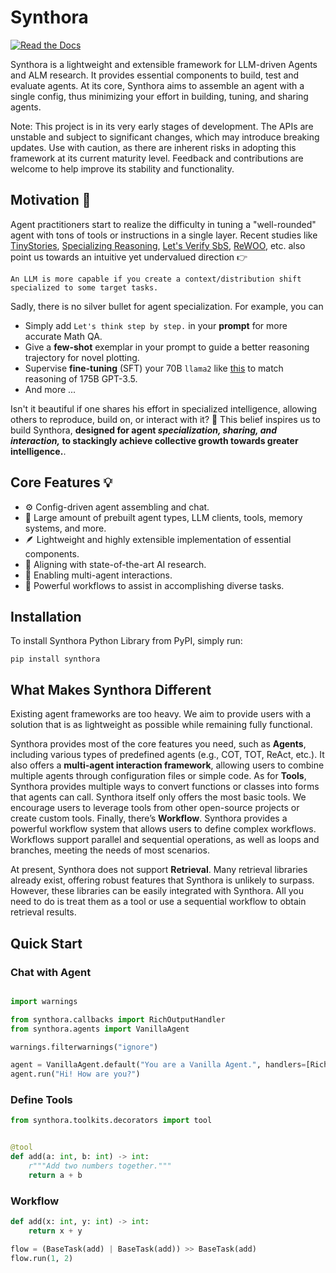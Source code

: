 <!-- LICENSE HEADER MANAGED BY add-license-header

Copyright 2024-2025 Syntropix-AI.org

Licensed under the Apache License, Version 2.0 (the "License");
you may not use this file except in compliance with the License.
You may obtain a copy of the License at

    http://www.apache.org/licenses/LICENSE-2.0

Unless required by applicable law or agreed to in writing, software
distributed under the License is distributed on an "AS IS" BASIS,
WITHOUT WARRANTIES OR CONDITIONS OF ANY KIND, either express or implied.
See the License for the specific language governing permissions and
limitations under the License.
-->

# Synthora
[![Read the Docs](https://img.shields.io/readthedocs/synthora)](https://docs.syntropix.ai/)


Synthora is a lightweight and extensible framework for LLM-driven Agents and ALM research. It provides essential components to build, test and evaluate agents. At its core, Synthora aims to assemble an agent with a single config, thus minimizing your effort in building, tuning, and sharing agents.

Note: This project is in its very early stages of development. The APIs are unstable and subject to significant changes, which may introduce breaking updates. Use with caution, as there are inherent risks in adopting this framework at its current maturity level. Feedback and contributions are welcome to help improve its stability and functionality.

## Motivation 🧠
Agent practitioners start to realize the difficulty in tuning a "well-rounded" agent with tons of tools or instructions in a single layer.
Recent studies like [TinyStories](https://arxiv.org/abs/2301.12726), [Specializing Reasoning](https://arxiv.org/abs/2301.12726), [Let's Verify SbS](https://arxiv.org/abs/2305.20050), [ReWOO](https://arxiv.org/abs/2305.18323), etc. also point us towards an intuitive yet undervalued direction 👉

```
An LLM is more capable if you create a context/distribution shift specialized to some target tasks.
```
Sadly, there is no silver bullet for agent specialization. For example, you can
- Simply add `Let's think step by step.` in your **prompt** for more accurate Math QA.
- Give a **few-shot** exemplar in your prompt to guide a better reasoning trajectory for novel plotting.
- Supervise **fine-tuning** (SFT) your 70B `llama2` like [this](https://arxiv.org/abs/2305.20050) to match reasoning of 175B GPT-3.5.
- And more ...

Isn't it beautiful if one shares his effort in specialized intelligence, allowing others to reproduce, build on, or interact with it? 🤗 This belief inspires us to build Synthora,
**designed for agent *specialization, sharing, and interaction,* to stackingly achieve collective growth towards greater intelligence.**.

## Core Features 💡

- ⚙️ Config-driven agent assembling and chat.
- 🚀 Large amount of prebuilt agent types, LLM clients, tools, memory systems, and more.
- 🪶 Lightweight and highly extensible implementation of essential components.
- 🧪 Aligning with state-of-the-art AI research.
- 🤝 Enabling multi-agent interactions.
- 🔧 Powerful workflows to assist in accomplishing diverse tasks.

## Installation

To install Synthora Python Library from PyPI, simply run:

```shell Shell
pip install synthora
```

## What Makes Synthora Different

Existing agent frameworks are too heavy. We aim to provide users with a solution that is as lightweight as possible while remaining fully functional.

Synthora provides most of the core features you need, such as **Agents**, including various types of predefined agents (e.g., COT, TOT, ReAct, etc.).
It also offers a **multi-agent interaction framework**, allowing users to combine multiple agents through configuration files or simple code.
As for **Tools**, Synthora provides multiple ways to convert functions or classes into forms that agents can call. Synthora itself only offers the most basic tools.
We encourage users to leverage tools from other open-source projects or create custom tools.
Finally, there’s **Workflow**. Synthora provides a powerful workflow system that allows users to define complex workflows. Workflows support parallel and sequential operations, as well as loops and branches, meeting the needs of most scenarios.

At present, Synthora does not support **Retrieval**. Many retrieval libraries already exist, offering robust features that Synthora is unlikely to surpass.
However, these libraries can be easily integrated with Synthora. All you need to do is treat them as a tool or use a sequential workflow to obtain retrieval results.


## Quick Start

### Chat with Agent

```python

import warnings

from synthora.callbacks import RichOutputHandler
from synthora.agents import VanillaAgent

warnings.filterwarnings("ignore")

agent = VanillaAgent.default("You are a Vanilla Agent.", handlers=[RichOutputHandler()])
agent.run("Hi! How are you?")
```

### Define Tools

```python
from synthora.toolkits.decorators import tool


@tool
def add(a: int, b: int) -> int:
    r"""Add two numbers together."""
    return a + b
```

### Workflow

```python
def add(x: int, y: int) -> int:
    return x + y

flow = (BaseTask(add) | BaseTask(add)) >> BaseTask(add)
flow.run(1, 2)
```
